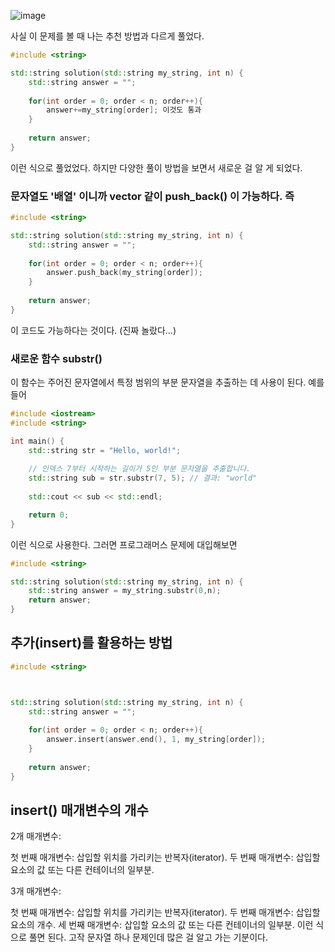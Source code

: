 ![image](https://github.com/Anjinhyoung/Cpp_Algorithm_Problem-Solving/assets/117788976/cf049e79-c604-43d3-8e4e-357d7e889d15)

사실 이 문제를 볼 때 나는 추천 방법과 다르게 풀었다.

```C++
#include <string>

std::string solution(std::string my_string, int n) {
    std::string answer = "";
    
    for(int order = 0; order < n; order++){
        answer+=my_string[order]; 이것도 통과
    }
    
    return answer;
}
```

이런 식으로 풀었었다. 하지만 다양한 풀이 방법을 보면서 새로운 걸 알 게 되었다.

### 문자열도 '배열' 이니까 **vector** 같이 push_back() 이 가능하다. 즉

```C++
#include <string>

std::string solution(std::string my_string, int n) {
    std::string answer = "";
    
    for(int order = 0; order < n; order++){
        answer.push_back(my_string[order]); 
    }
    
    return answer;
}
```
이 코드도 가능하다는 것이다. (진짜 놀랐다...)

### 새로운 함수 substr()

이 함수는 주어진 문자열에서 특정 범위의 부분 문자열을 추출하는 데 사용이 된다.
예를 들어

```C++
#include <iostream>
#include <string>

int main() {
    std::string str = "Hello, world!";
    
    // 인덱스 7부터 시작하는 길이가 5인 부분 문자열을 추출합니다.
    std::string sub = str.substr(7, 5); // 결과: "world"
    
    std::cout << sub << std::endl;

    return 0;
}
```

이런 식으로 사용한다. 그러면 프로그래머스 문제에 대입해보면

```C++
#include <string>

std::string solution(std::string my_string, int n) {
    std::string answer = my_string.substr(0,n);
    return answer;
}
```

## 추가(insert)를 활용하는 방법

```C++
#include <string>



std::string solution(std::string my_string, int n) {
    std::string answer = "";
    
    for(int order = 0; order < n; order++){
        answer.insert(answer.end(), 1, my_string[order]);
    }
    
    return answer;
}

```
## insert() 매개변수의 개수

2개 매개변수:

첫 번째 매개변수: 삽입할 위치를 가리키는 반복자(iterator).
두 번째 매개변수: 삽입할 요소의 값 또는 다른 컨테이너의 일부분.

3개 매개변수:

첫 번째 매개변수: 삽입할 위치를 가리키는 반복자(iterator).
두 번째 매개변수: 삽입할 요소의 개수.
세 번째 매개변수: 삽입할 요소의 값 또는 다른 컨테이너의 일부분.
이런 식으로 풀면 된다. 고작 문자열 하나 문제인데 많은 걸 알고 가는 기분이다.

